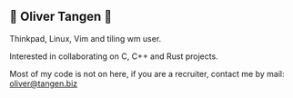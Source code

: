 ## 🌟 **Oliver Tangen** 🌟

Thinkpad, Linux, Vim and tiling wm user.

Interested in collaborating on C, C++ and Rust projects.

Most of my code is not on here, if you are a recruiter, contact me by mail: oliver@tangen.biz
